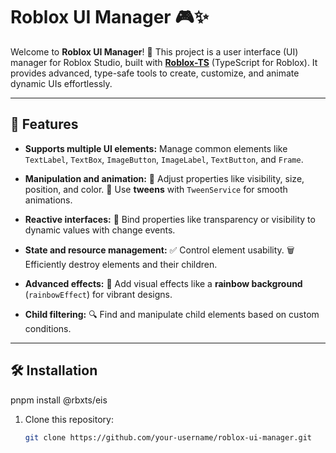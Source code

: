 # Roblox UI Manager 🎮✨

Welcome to **Roblox UI Manager**! 🎉
This project is a user interface (UI) manager for Roblox Studio, built with **[Roblox-TS](https://roblox-ts.com/)** (TypeScript for Roblox). It provides advanced, type-safe tools to create, customize, and animate dynamic UIs effortlessly.

---

## 🚀 Features

- **Supports multiple UI elements:**
  Manage common elements like `TextLabel`, `TextBox`, `ImageButton`, `ImageLabel`, `TextButton`, and `Frame`.

- **Manipulation and animation:**
  🔹 Adjust properties like visibility, size, position, and color.
  🔹 Use **tweens** with `TweenService` for smooth animations.

- **Reactive interfaces:**
  🔗 Bind properties like transparency or visibility to dynamic values with change events.

- **State and resource management:**
  ✅ Control element usability.
  🗑️ Efficiently destroy elements and their children.

- **Advanced effects:**
  🌈 Add visual effects like a **rainbow background** (`rainbowEffect`) for vibrant designs.

- **Child filtering:**
  🔍 Find and manipulate child elements based on custom conditions.

---

## 🛠️ Installation

pnpm install @rbxts/eis

1. Clone this repository:
   ```bash
   git clone https://github.com/your-username/roblox-ui-manager.git
